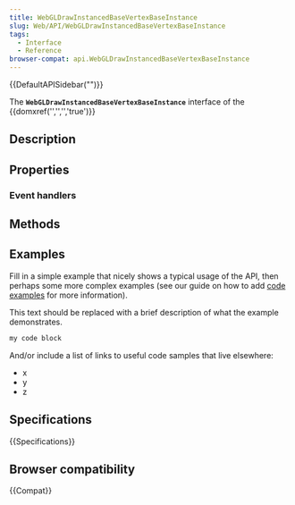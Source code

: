 ```yaml
---
title: WebGLDrawInstancedBaseVertexBaseInstance
slug: Web/API/WebGLDrawInstancedBaseVertexBaseInstance
tags:
  - Interface
  - Reference
browser-compat: api.WebGLDrawInstancedBaseVertexBaseInstance
---
```

{{DefaultAPISidebar("")}}

The **`WebGLDrawInstancedBaseVertexBaseInstance`** interface of the {{domxref('','','','true')}} 

## Description

 

## Properties



### Event handlers



## Methods



## Examples

Fill in a simple example that nicely shows a typical usage of the API, then perhaps some more complex examples (see our guide on how to add [code examples](/en-US/docs/MDN/Contribute/Structures/Code_examples) for more information).

This text should be replaced with a brief description of what the example demonstrates.

```js
my code block
```

And/or include a list of links to useful code samples that live elsewhere:

*   x
*   y
*   z

## Specifications

{{Specifications}}

## Browser compatibility

{{Compat}}

